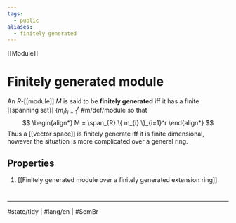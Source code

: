 ```yaml
---
tags:
  - public
aliases:
  - finitely generated
---
```

[[Module]]
# Finitely generated module

An $R$-[[module]] $M$ is said to be **finitely generated** iff it has a finite [[spanning set]] $\{ m_{i} \}_{i=1}^r$ #m/def/module 
so that
$$
\begin{align*}
M = \span_{R} \{ m_{i} \}_{i=1}^r
\end{align*}
$$
Thus a [[vector space]] is finitely generate iff it is finite dimensional, however the situation is more complicated over a general ring.

## Properties

1. [[Finitely generated module over a finitely generated extension ring]]

#
---
#state/tidy | #lang/en | #SemBr
